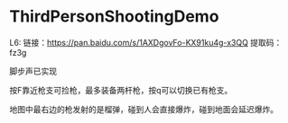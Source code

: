 # ThirdPersonShootingDemo

L6: 链接：https://pan.baidu.com/s/1AXDgovFo-KX91ku4g-x3QQ 
提取码：fz3g

脚步声已实现

按F靠近枪支可捡枪，最多装备两杆枪，按q可以切换已有枪支。

地图中最右边的枪发射的是榴弹，碰到人会直接爆炸，碰到地面会延迟爆炸。
